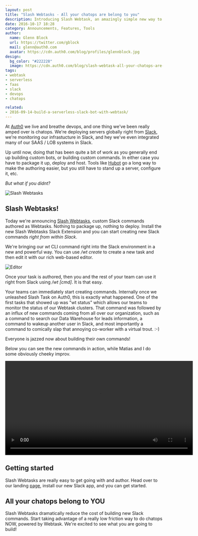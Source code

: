 ```yaml
---
layout: post
title: "Slash Webtasks - All your chatops are belong to you"
description: Introducing Slash Webtask, an amazingly simple new way to author custom Slack commands using Webtask right from within Slack. Nothing to deploy, nothing to build. All you need is code!
date: 2016-10-17 18:28
category: Announcements, Features, Tools
author: 
  name: Glenn Block
  url: https://twitter.com/gblock
  mail: glenn@auth0.com
  avatar: https://cdn.auth0.com/blog/profiles/glennblock.jpg
design: 
  bg_color: "#222228"
  image: https://cdn.auth0.com/blog/slash-webtask-all-your-chatops-are-belong-to-you/logo-webtask-slack.png
tags: 
- webtask
- serverless
- faas
- slack
- devops
- chatops

related:
- 2016-09-14-build-a-serverless-slack-bot-with-webtask/
---
```

At [Auth0](https://auth0.com/) we live and breathe devops, and one thing we've been really amped over is chatops. We're deploying servers globally right from [Slack](https://slack.com/), we're monitoring our infrastucture in Slack, and hey we've even integrated many of our SAAS / LOB systems in Slack. 

Up until now, doing that has been quite a bit of work as you generally end up building custom bots, or building custom commands. In either case you have to package it up, deploy and host. Tools like [Hubot](https://github.com/github/hubot) go a long way to make the authoring easier, but you still have to stand up a server, configure it, etc.

_But what if you didnt?_

![Slash Webtasks](https://cdn.auth0.com/blog/slash-webtask-all-your-chatops-are-belong-to-us/allyourbase2.jpg)

## Slash Webtasks!

Today we're announcing [Slash Webtasks](https://webtask.io/slack), custom Slack commands authored as Webtasks. Nothing to package up, nothing to deploy. Install the new Slash Webtasks Slack Extension and you can start creating new Slack commands _right from within Slack_.

We're bringing our *wt* CLI command right into the Slack environment in a new and powerful way. You can use */wt create* to create a new task and then edit it with our rich web-based editor. 

![Editor](https://cdn.auth0.com/blog/slash-webtask-all-your-chatops-are-belong-to-you/editor.png)

Once your task is authored, then you and the rest of your team can use it right from Slack using */wt [cmd]*. It is that easy.

Your teams can immediately start creating commands. Internally once we unleashed Slash Task on Auth0, this is exactly what happened. One of the first tasks that showed up was "wt status" which allows our teams to monitor the status of our Webtask clusters. That command was followed by an influx of new commands coming from all over our organization, such as a command to search our Data Warehouse for leads information, a command to wakeup another user in Slack, and most importantly a command to comically slap that annoying co-worker with a virtual trout. :-)

Everyone is jazzed now about building their own commands! 

Below you can see the new commands in action, while Matias and I do some obviously cheeky improv.

<video autoplay loop width="600">
    <source src="https://cdn.auth0.com/website/wt-slash/wt-slash-slack-statuslead.mp4"/>
</video>

## Getting started

Slash Webtasks are really easy to get going with and author. Head over to our landing [page](https://webtask.io/slack), install our new Slack app, and you can get started.

## All your chatops belong to YOU

Slash Webtasks dramatically reduce the cost of building new Slack commands. Start taking advantage of a really low friction way to do chatops NOW, powered by Webtask. We're excited to see what you are going to build!


